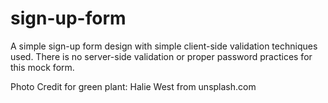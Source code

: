 # sign-up-form
A simple sign-up form design with simple client-side validation techniques used. There is no server-side validation or proper password 
practices for this mock form. 

Photo Credit for green plant: Halie West from unsplash.com 